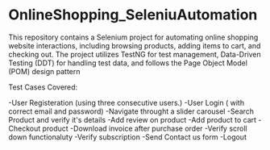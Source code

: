 # OnlineShopping_SeleniuAutomation
This repository contains a Selenium project for automating online shopping website interactions, including browsing products, adding items to cart, and checking out. The project utilizes TestNG for test management, Data-Driven Testing (DDT) for handling test data, and follows the Page Object Model (POM) design pattern

Test Cases Covered:

-User Registeration (using three consecutive users.)
-User Login ( with correct email and password)
-Navigate throught a slider carousel
-Search Product and verify it's details
-Add review on product
-Add product to cart
-Checkout product
-Download invoice after purchase order
-Verify scroll down functionaluty 
-Verify subscription
-Send Contact us form
-Logout
